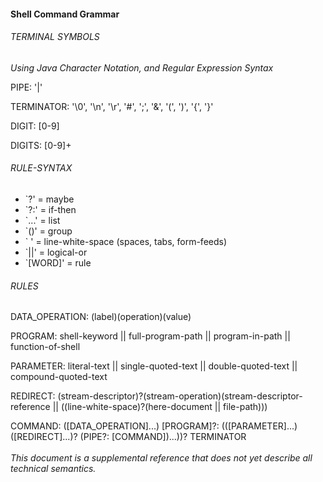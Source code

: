#### Shell Command Grammar

###### TERMINAL SYMBOLS
<I>Using Java Character Notation, and Regular Expression Syntax</I>

PIPE: '|'

TERMINATOR: '\0', '\n', '\r', '#', ';', '&', '(', ')', '{', '}'

DIGIT: \[0-9]

DIGITS: \[0-9]+

###### RULE-SYNTAX
- `?' = maybe
- `?:' = if-then
- `...' = list
- `()' = group
- ` ' = line-white-space (spaces, tabs, form-feeds)
- `||' = logical-or
- `\[WORD]' = rule

###### RULES
DATA_OPERATION: (label)(operation)(value)

PROGRAM: shell-keyword || full-program-path || program-in-path || function-of-shell

PARAMETER: literal-text || single-quoted-text || double-quoted-text || compound-quoted-text

REDIRECT: (stream-descriptor)?(stream-operation)(stream-descriptor-reference || ((line-white-space)?(here-document || file-path)))

COMMAND: (\[DATA_OPERATION]...) \[PROGRAM]?: ((\[PARAMETER]...) (\[REDIRECT]...)? (PIPE?: [COMMAND])...))? TERMINATOR  
<br>
<i>This document is a supplemental reference that does not yet
describe all technical semantics.</i>